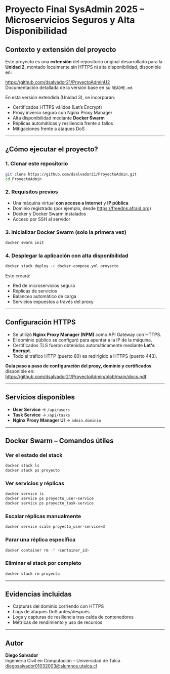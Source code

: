 # Proyecto Final SysAdmin 2025 – Microservicios Seguros y Alta Disponibilidad

## Contexto y extensión del proyecto

Este proyecto es una **extensión** del repositorio original desarrollado para la **Unidad 2**, montado localmente sin HTTPS ni alta disponibilidad, disponible en:

https://github.com/dsalvador21/ProyectoAdminU2  
Documentación detallada de la versión base en su `README.md`.

En esta versión extendida (Unidad 3), se incorporan:

- Certificados HTTPS válidos (Let’s Encrypt)
- Proxy inverso seguro con Nginx Proxy Manager
- Alta disponibilidad mediante **Docker Swarm**
- Réplicas automáticas y resiliencia frente a fallos
- Mitigaciones frente a ataques DoS

---

## ¿Cómo ejecutar el proyecto?

### 1. Clonar este repositorio
```bash
git clone https://github.com/dsalvador21/ProyectoAdmin.git
cd ProyectoAdmin
```

### 2. Requisitos previos
- Una máquina virtual **con acceso a Internet** y **IP pública**
- Dominio registrado (por ejemplo, desde https://freedns.afraid.org)
- Docker y Docker Swarm instalados
- Acceso por SSH al servidor

### 3. Inicializar Docker Swarm (solo la primera vez)
```bash
docker swarm init
```

### 4. Desplegar la aplicación con alta disponibilidad
```bash
docker stack deploy -c docker-compose.yml proyecto
```

Esto creará:
- Red de microservicios segura
- Réplicas de servicios
- Balanceo automático de carga
- Servicios expuestos a través del proxy

---

## Configuración HTTPS

- Se utilizó **Nginx Proxy Manager (NPM)** como API Gateway con HTTPS.
- El dominio público se configuró para apuntar a la IP de la máquina.
- Certificados TLS fueron obtenidos automáticamente mediante **Let's Encrypt**.
- Todo el tráfico HTTP (puerto 80) es redirigido a HTTPS (puerto 443).

**Guía paso a paso de configuración del proxy, dominio y certificados** disponible en:  
https://github.com/dsalvador21/ProyectoAdmin/blob/main/docs.pdf

---

## Servicios disponibles

- **User Service** → `/api/users`
- **Task Service** → `/api/tasks`
- **Nginx Proxy Manager UI** → `admin.dominio`

---

## Docker Swarm – Comandos útiles

### Ver el estado del stack
```bash
docker stack ls
docker stack ps proyecto
```

### Ver servicios y réplicas
```bash
docker service ls
docker service ps proyecto_user-service
docker service ps proyecto_task-service
```

### Escalar réplicas manualmente
```bash
docker service scale proyecto_user-service=3
```

### Parar una réplica específica
```bash
docker container rm -f <container_id>
```

### Eliminar el stack por completo
```bash
docker stack rm proyecto
```

---

## Evidencias incluidas

- Capturas del dominio corriendo con HTTPS
- Logs de ataques DoS antes/después
- Logs y capturas de resiliencia tras caída de contenedores
- Métricas de rendimiento y uso de recursos

---

## Autor

**Diego Salvador**  
Ingeniería Civil en Computación – Universidad de Talca  
diegosalvador01032003@alumnos.utalca.cl
